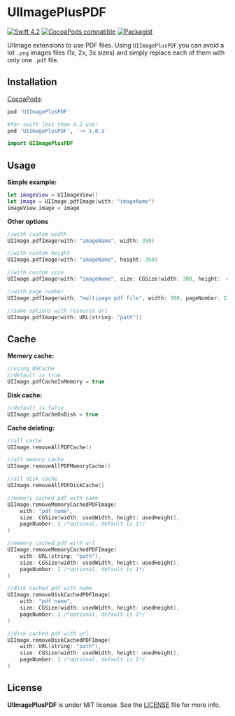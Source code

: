 # UIImagePlusPDF
[![Swift 4.2](https://img.shields.io/badge/Swift-4.2-orange.svg?style=flat)](https://developer.apple.com/swift/)
[![CocoaPods compatible](https://img.shields.io/cocoapods/v/UIImagePlusPDF.svg)](https://cocoapods.org/pods/UIImagePlusPDF)
[![Packagist](https://img.shields.io/packagist/l/doctrine/orm.svg)]()

UIImage extensions to use PDF files. Using `UIImagePlusPDF` you can avoid a lot `.png` images files (1x, 2x, 3x sizes) and simply replace each of them with only one `.pdf` file.

## Installation

[CocoaPods](http://www.cocoapods.org):

``` ruby
pod 'UIImagePlusPDF'

#for swift less than 4.2 use:
pod 'UIImagePlusPDF', '~> 1.0.1'
```

``` swift
import UIImagePlusPDF
```

## Usage
**Simple example:**
``` swift
let imageView = UIImageView()
let image = UIImage.pdfImage(with: "imageName")
imageView.image = image
```
**Other options**
``` swift
//with custom width 
UIImage.pdfImage(with: "imageName", width: 350)

//with custom height
UIImage.pdfImage(with: "imageName", height: 350)

//with custom size
UIImage.pdfImage(with: "imageName", size: CGSize(width: 300, height:  400))

//with page number
UIImage.pdfImage(with: "multipage pdf file", width: 300, pageNumber: 2)

//same options with resource url
UIImage.pdfImage(with: URL(string: "path"))
```

## Cache
**Memory cache:**
``` swift
//using NSCache
//default is true
UIImage.pdfCacheInMemory = true
```
**Disk cache:**
``` swift
//default is false
UIImage.pdfCacheOnDisk = true
```
**Cache deleting:**
``` swift
//all cache
UIImage.removeAllPDFCache()

//all memory cache
UIImage.removeAllPDFMemoryCache()

//all disk cache
UIImage.removeAllPDFDiskCache()

//memory cached pdf with name
UIImage.removeMemoryCachedPDFImage(
    with: "pdf name", 
    size: CGSize(width: usedWidth, height: usedHeight), 
    pageNumber: 1 /*optional, default is 1*/
)

//memory cached pdf with url
UIImage.removeMemoryCachedPDFImage(
    with: URL(string: "path"), 
    size: CGSize(width: usedWidth, height: usedHeight), 
    pageNumber: 1 /*optional, default is 1*/
)

//disk cached pdf with name
UIImage.removeDiskCachedPDFImage(
    with: "pdf name", 
    size: CGSize(width: usedWidth, height: usedHeight), 
    pageNumber: 1 /*optional, default is 1*/
)

//disk cached pdf with url
UIImage.removeDiskCachedPDFImage(
    with: URL(string: "path"), 
    size: CGSize(width: usedWidth, height: usedHeight), 
    pageNumber: 1 /*optional, default is 1*/
)
```
## License
**UIImagePlusPDF** is under MIT license. See the [LICENSE](LICENSE) file for more info.
